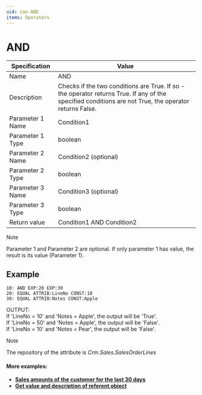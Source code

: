 ```yaml
---
uid: cao-AND
items: Operators
---
```


# AND 

| Specification | Value |
| ---- | ----- |
| Name | AND |
| Description | Checks if the two conditions are True. If so - the operator returns True. If any of the specified conditions are not True, the operator returns False. |
| Parameter 1 Name | Condition1 |
| Parameter 1 Type | boolean |
| Parameter 2 Name | Condition2 (optional) |
| Parameter 2 Type | boolean |
| Parameter 3 Name | Condition3 (optional) |
| Parameter 3 Type |  boolean |
| Return value | Condition1 AND Condition2|

> [!NOTE]
> Parameter 1 and Parameter 2 are optional.
> If only parameter 1 has value, the result is its value (Parameter 1).


## Example

```
10: AND EXP:20 EXP:30       
20: EQUAL ATTRIB:LineNo CONST:10 
30: EQUAL ATTRIB:Notes CONST:Apple   
```
OUTPUT: 
<br/>If 'LineNo = 10' and 'Notes = Apple', the output will be 'True'.
<br/>If 'LineNo = 50' and 'Notes = Apple', the output will be 'False'.
<br/>If 'LineNo = 10' and 'Notes = Pear', the output will be 'False'.

> [!NOTE]
> 
> The repository of the attribute is *Crm.Sales.SalesOrderLines*

#### More examples:

- **[Sales amounts of the customer for the last 30 days](https://docs.erp.net/tech/advanced/calculated-attributes/examples/index.html)**
- **[Get value and description of referent object](https://docs.erp.net/tech/advanced/calculated-attributes/examples/get-value-and-description-of-referent-object.html)**

